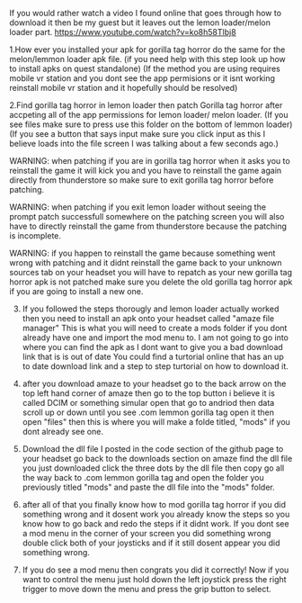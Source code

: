 If you would rather watch a video I found online that goes through how to download it  then be my guest but it leaves out the lemon loader/melon loader part. https://www.youtube.com/watch?v=ko8h58Tlbj8

1.How ever you installed your apk for gorilla tag horror do the same for the melon/lemmon loader apk file.
(if you need help with this step look up how to install apks on quest standalone) (If the method you are using requires mobile vr station and you dont see the app permisions or it isnt working   reinstall mobile vr station and it hopefully should be resolved)

 2.Find gorilla tag horror in lemon loader then patch Gorilla tag horror after accpeting all of the  app permissions for lemon loader/ melon loader.
(If you see files make sure to press use this folder on the bottom of lemmon loader) (If you see a button that says input make sure you click input as this I believe loads into the file screen I was talking about a few seconds ago.)


WARNING: when patching if you are in gorilla tag horror when it asks you to reinstall the game it will kick you and you have to reinstall the game again directly from  thunderstore so make sure to exit gorilla tag horror before patching. 

WARNING: when patching if you exit lemon loader  without seeing the prompt patch successfull  somewhere on the patching screen  you will also have to directly reinstall the game from thunderstore because the patching is incomplete.

WARNING: if you happen to reinstall the game because something went wrong with patching and it didnt reinstall the game back to your unknown sources tab on your  headset you will have to repatch as your new gorilla tag horror apk is not patched make sure you delete the old gorilla tag horror apk if you are going to install a new one.

3. If you followed the steps thorougly and lemon loader actually worked then you need to install an apk onto your headset called "amaze file manager"  This is what you will need to create  a mods folder if you dont already have one and import the mod menu to. I am not going to go into where you can find the  apk as I dont want to give you a bad download link  that is  is out of date You could find a turtorial online that has an up to date download link and a step to step turtorial on how to download it.

4. after you download amaze to your headset go to the back arrow on the top left hand corner of amaze then go to the top button i believe it is called DCIM or something simular open that go to andriod then data scroll up or down until you see .com lemmon gorilla tag open it then open "files" then this is where you will make a folde titled, "mods" if you dont already see one.

5.  Download the dll file I posted in the code section of the github page to your headset go back to the  downloads section  on amaze find the dll file you just downloaded  click the three dots by the dll file then copy go all the way back to .com lemmon gorilla tag and open the folder you previously titled "mods" and paste the dll file into the "mods" folder.

6.  after all of that you finally know how to mod gorilla tag horror if you did something wrong and it dosent work you already know the steps so you know how to go back and redo the steps if it didnt work. If you dont see a mod menu in the corner of your screen you did something wrong double click both of your joysticks and if it still dosent appear you did something wrong.

7. If you do see a mod menu then congrats you did it correctly! Now if you want to control the menu just hold down the left joystick press the right trigger to move down the menu and press the grip button to select.
